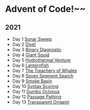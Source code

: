 # Advent of Code!~~

## 2021

- Day 1 [Sonar Sweep](./src/_2021/day1)
- Day 2 [Dive!](./src/_2021/day2)
- Day 3 [Binary Diagnostic](./src/_2021/day3)
- Day 4 [Giant Squid](./src/_2021/day4)
- Day 5 [Hydrothermal Venture](./src/_2021/day5)
- Day 6 [Lanternfish](./src/_2021/day6)
- Day 7 [The Treachery of Whales](./src/_2021/day7)
- Day 8 [Seven Segment Search](./src/_2021/day8)
- Day 9 [Smoke Basin](./src/_2021/day9)
- Day 10 [Syntax Scoring](./src/_2021/day10)
- Day 11 [Dumbo Octopus](./src/_2021/day11)
- Day 12 [Passage Pathing](./src/_2021/day12)
- Day 13 [Transparent Origami](./src/_2021/day13)





